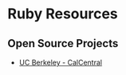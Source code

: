 # Ruby Resources

## Open Source Projects

* [UC Berkeley - CalCentral](https://github.com/ets-berkeley-edu/calcentral)
